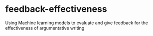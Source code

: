 # feedback-effectiveness
Using Machine learning models to evaluate and give feedback for the effectiveness of argumentative writing
